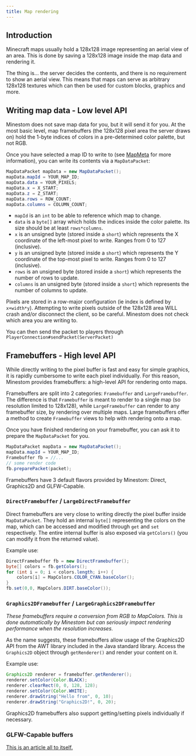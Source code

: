 ```yaml
---
title: Map rendering
---
```


## Introduction

Minecraft maps usually hold a 128x128 image representing an aerial view of an area. This is done by saving a 128x128 image inside the map data and rendering it.

The thing is... the server decides the contents, and there is no requirement to show an aerial view. This means that maps can serve as arbitrary 128x128 textures which can then be used for custom blocks, graphics and more.

## Writing map data - Low level API

Minestom does not save map data for you, but it will send it for you. At the most basic level, map framebuffers (the 128x128 pixel area the server draws on) hold the 1-byte indices of colors in a pre-determined color palette, but not RGB.

Once you have selected a map ID to write to (see [MapMeta](https://github.com/Minestom/Minestom/blob/master/src/main/java/net/minestom/server/item/metadata/MapMeta.java) for more information), you can write its contents via a `MapDataPacket`:

```java
MapDataPacket mapData = new MapDataPacket();
mapData.mapId = YOUR_MAP_ID;
mapData.data = YOUR_PIXELS;
mapData.x = X_START;
mapData.z = Z_START;
mapData.rows = ROW_COUNT;
mapData.columns = COLUMN_COUNT;
```

* `mapId` is an `int` to be able to reference which map to change.
* `data` is a `byte[]` array which holds the indices inside the color palette. Its size should be at least `rows*columns`.
* `x` is an unsigned byte (stored inside a `short`) which represents the X coordinate of the left-most pixel to write. Ranges from 0 to 127 (inclusive).
* `y` is an unsigned byte (stored inside a `short`) which represents the Y coordinate of the top-most pixel to write. Ranges from 0 to 127 (inclusive).
* `rows` is an unsigned byte (stored inside a `short`) which represents the number of rows to update.
* `columns` is an unsigned byte (stored inside a `short`) which represents the number of columns to update.

Pixels are stored in a row-major configuration (ie index is defined by `x+width*y`). Attempting to write pixels outside of the 128x128 area WILL crash and/or disconnect the client, so be careful. Minestom does not check which area you are writing to.

You can then send the packet to players through `PlayerConnection#sendPacket(ServerPacket)`

## Framebuffers - High level API

While directly writing to the pixel buffer is fast and easy for simple graphics, it is rapidly cumbersome to write each pixel individually. For this reason, Minestom provides framebuffers: a high-level API for rendering onto maps.

Framebuffers are split into 2 categories: `Framebuffer` and `LargeFramebuffer`. The difference is that `Framebuffer` is meant to render to a single map (so resolution limited to 128x128), while `LargeFramebuffer` can render to any framebuffer size, by rendering over multiple maps. Large framebuffers offer a method to create `Framebuffer` views to help with rendering onto a map.

Once you have finished rendering on your framebuffer, you can ask it to prepare the `MapDataPacket` for you.

```java
MapDataPacket mapData = new MapDataPacket();
mapData.mapId = YOUR_MAP_ID;
Framebuffer fb = //...
// some render code
fb.preparePacket(packet);
```

Framebuffers have 3 default flavors provided by Minestom: Direct, Graphics2D and GLFW-Capable.

### `DirectFramebuffer` / `LargeDirectFramebuffer`

Direct framebuffers are very close to writing directly the pixel buffer inside `MapDataPacket`. They hold an internal `byte[]` representing the colors on the map, which can be accessed and modified through `get` and `set` respectively. The entire internal buffer is also exposed via `getColors()` (you can modify it from the returned value).

Example use:

```java
DirectFramebuffer fb = new DirectFramebuffer();
byte[] colors = fb.getColors();
for (int i = 0; i < colors.length; i++) {
    colors[i] = MapColors.COLOR_CYAN.baseColor();
}
fb.set(0,0, MapColors.DIRT.baseColor());
```

### `Graphics2DFramebuffer` / `LargeGraphics2DFramebuffer`

_These framebuffers require a conversion from RGB to MapColors. This is done automatically by Minestom but can seriously impact rendering performance when the resolution increases._

As the name suggests, these framebuffers allow usage of the Graphics2D API from the AWT library included in the Java standard library. Access the `Graphics2D` object through `getRenderer()` and render your content on it.

Example use:

```java
Graphics2D renderer = framebuffer.getRenderer();
renderer.setColor(Color.BLACK);
renderer.clearRect(0, 0, 128, 128);
renderer.setColor(Color.WHITE);
renderer.drawString("Hello from", 0, 10);
renderer.drawString("Graphics2D!", 0, 20);
```

Graphics2D framebuffers also support getting/setting pixels individually if necessary.

### GLFW-Capable buffers

[This is an article all to itself.](glfwmaprendering.md)
